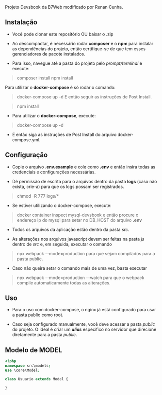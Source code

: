 Projeto Devsbook da B7Web modificado por Renan Cunha.

## Instalação
- Você pode clonar este repositório OU baixar o .zip

- Ao descompactar, é necessário rodar **composer** e o **npm** para instalar as
dependências do projeto, então certifique-se de que tem esses gerenciadores
de pacote instalados.

- Para isso, navegue até a pasta do projeto pelo *prompt/terminal* e execute:
> composer install
> npm install

Para utilizar o **docker-compose** é só rodar o comando:
> docker-compose up -d
E então seguir as instruções de Post Install.

> npm install

- Para utilizar o **docker-compose**, execute:
> docker-compose up -d
- E então siga as instruções de Post Install do arquivo docker-compose.yml.

## Configuração
- Copie o arquivo **.env.example** e cole como **.env** e então insira todas
as credenciais e configurações necessárias.

- Dê permissão de escrita para o arquivos dentro da pasta **logs** (caso não
exista, crie-a) para que os logs possam ser registrados.
> chmod -R 777 logs/*

- Se estiver utilizando o docker-compose, execute:
> docker container inspect mysql-devsbook
e então procure o endereço ip do mysql para setar no DB_HOST do arquivo **.env**

- Todos os arquivos da aplicação estão dentro da pasta *src*.

- As alterações nos arquivos javascript devem ser feitas na pasta
*js* dentro de *src* e, em seguida, executar o comando
> npx webpack --mode=production
para que sejam compilados para a pasta public.
- Caso não queira setar o comando mais de uma vez, basta executar
> npx webpack --mode=production --watch
para que o webpack compile automaticamente todas as alterações.

## Uso
- Para o uso com docker-compose, o nginx já está configurado para
usar a pasta public como root.

- Caso seja configurado manualmente, você deve acessar a pasta *public* do projeto.
O ideal é criar um ***alias*** específico no servidor que direcione diretamente
para a pasta *public*.

## Modelo de MODEL
```php
<?php
namespace src\models;
use \core\Model;

class Usuario extends Model {

}
```